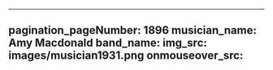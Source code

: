 ------
pagination_pageNumber: 1896
musician_name: Amy Macdonald
band_name: 
img_src: images/musician1931.png
onmouseover_src: 
------